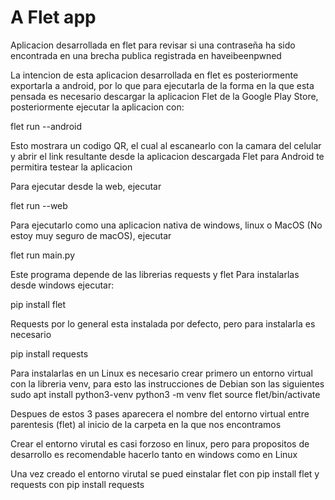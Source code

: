# A Flet app
Aplicacion desarrollada en flet para revisar si una contraseña ha sido encontrada en una brecha publica registrada en haveibeenpwned

La intencion de esta aplicacion desarrollada en flet es posteriormente exportarla a android, por lo que para ejecutarla de la forma en la que esta pensada es necesario descargar la aplicacion Flet de la Google Play Store, posteriormente ejecutar la aplicacion con: 

flet run --android

Esto mostrara un codigo QR, el cual al escanearlo con la camara del celular y abrir el link resultante desde la aplicacion descargada Flet para Android te permitira testear la aplicacion

Para ejecutar desde la web, ejecutar

flet run --web

Para ejecutarlo como una aplicacion nativa de windows, linux o MacOS (No estoy muy seguro de macOS), ejecutar

flet run main.py

Este programa depende de las librerias requests y flet
Para instalarlas desde windows ejecutar:

pip install flet

Requests por lo general esta instalada por defecto, pero para instalarla es necesario

pip install requests

Para instalarlas en un Linux es necesario crear primero un entorno virtual con la libreria venv, para esto las instrucciones de Debian son las siguientes
sudo apt install python3-venv
python3 -m venv flet
source flet/bin/activate

Despues de estos 3 pases aparecera el nombre del entorno virtual entre parentesis (flet) al inicio de la carpeta en la que nos encontramos

Crear el entorno virutal es casi forzoso en linux, pero para propositos de desarrollo es recomendable hacerlo tanto en windows como en Linux

Una vez creado el entorno virutal se pued einstalar flet con 
pip install flet
y requests con 
pip install requests

